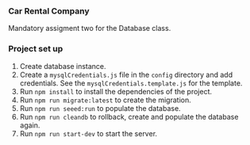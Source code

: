 ### Car Rental Company 

Mandatory assigment two for the Database class.

### Project set up

1. Create database instance.
2. Create a `mysqlCredentials.js` file in the `config` directory and add credentials. See the `mysqlCredentials.template.js` for the template.
3. Run `npm install` to install the dependencies of the project.
4. Run `npm run migrate:latest` to create the migration.
5. Run `npm run seeed:run` to populate the database.
6. Run `npm run cleandb` to rollback, create and populate the database again.
7. Run `npm run start-dev` to start the server.

